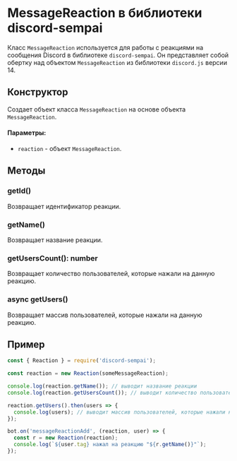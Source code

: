 # MessageReaction в библиотеки discord-sempai
Класс `MessageReaction` используется для работы с реакциями на сообщения Discord в библиотеке `discord-sempai`. Он представляет собой обертку над объектом `MessageReaction` из библиотеки `discord.js` версии 14.

## Конструктор
Создает объект класса `MessageReaction` на основе объекта `MessageReaction`.

#### Параметры:

- `reaction` - объект `MessageReaction`.


## Методы
### getId()
Возвращает идентификатор реакции.

### getName()
Возвращает название реакции.

### getUsersCount(): number
Возвращает количество пользователей, которые нажали на данную реакцию.

### async getUsers()
Возвращает массив пользователей, которые нажали на данную реакцию.

## Пример
```javascript
const { Reaction } = require('discord-sempai');

const reaction = new Reaction(someMessageReaction);

console.log(reaction.getName()); // выводит название реакции
console.log(reaction.getUsersCount()); // выводит количество пользователей, которые нажали на данную реакцию

reaction.getUsers().then(users => {
  console.log(users); // выводит массив пользователей, которые нажали на данную реакцию
});

bot.on('messageReactionAdd', (reaction, user) => {
  const r = new Reaction(reaction);
  console.log(`${user.tag} нажал на реакцию "${r.getName()}"`);
});
```
